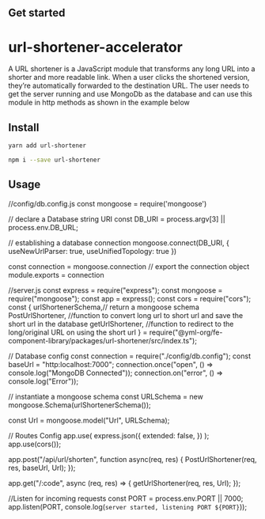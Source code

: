 ## Get started

# url-shortener-accelerator

A URL shortener is a JavaScript module that transforms any long URL into a shorter and more readable link. When a user clicks the shortened version, they’re automatically forwarded to the destination URL.
The user needs to get the server running and use MongoDb as the database and can use this module in http methods as shown in the example below

## Install

```bash
yarn add url-shortener
```

```bash
npm i --save url-shortener
```

## Usage

//config/db.config.js
const mongoose = require('mongoose')

// declare a Database string URI
const DB_URI = process.argv[3] || process.env.DB_URL;

// establishing a database connection
mongoose.connect(DB_URI, {
    useNewUrlParser: true,
    useUnifiedTopology: true
})

const connection = mongoose.connection
// export the connection object
module.exports = connection

//server.js
const express = require("express");
const mongoose = require("mongoose");
const app = express();
const cors = require("cors");
const {
  urlShortenerSchema,// return a mongoose schema
  PostUrlShortener, //function to convert long url to short url and save the short url in the database
  getUrlShortener, //function to redirect to the long/original URL on using the short url
} = require("@yml-org/fe-component-library/packages/url-shortener/src/index.ts");

// Database config
const connection = require("./config/db.config");
const baseUrl = "http:localhost:7000";
connection.once("open", () => console.log("MongoDB Connected"));
connection.on("error", () => console.log("Error"));

// instantiate a mongoose schema
const URLSchema = new mongoose.Schema(urlShortenerSchema());

const Url = mongoose.model("Url", URLSchema);

// Routes Config
app.use(
  express.json({
    extended: false,
  })
);
app.use(cors());

app.post("/api/url/shorten", function async(req, res) { 
  PostUrlShortener(req, res, baseUrl, Url);
});

app.get("/:code", async (req, res) => {
  getUrlShortener(req, res, Url);
});

//Listen for incoming requests
const PORT = process.env.PORT || 7000;
app.listen(PORT, console.log(`server started, listening PORT ${PORT}`));
